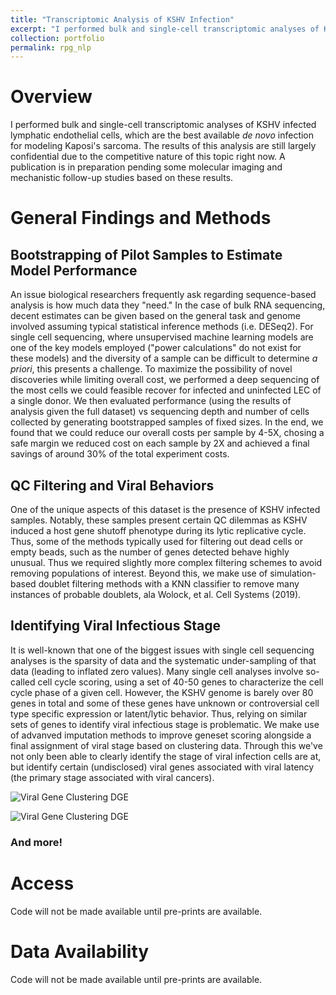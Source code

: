 ```yaml
---
title: "Transcriptomic Analysis of KSHV Infection"
excerpt: "I performed bulk and single-cell transcriptomic analyses of KSHV infected lymphatic endothelial cells, which are the best available <i>de novo</i> infection for modeling Kaposi's sarcoma. The results of this analysis are still largely confidential due to the competitive nature of this topic right now. A publication is in preparation pending some molecular imaging and mechanistic follow-up studies based on these results. Click above for a short discussion on some of the challenges this dataset presented and some of the methods employed to overcome them.<br><img src'https://nkuehnle.github.io/images/gallery/scRNA_Viral_Gene_Expression_Dotplot.png' height='75%' width='75%'><img src'https://nkuehnle.github.io/images/gallery/scRNA_Gene_Detection_Density.png' height='75%' width='75%'>"
collection: portfolio
permalink: rpg_nlp
---
```


# Overview
I performed bulk and single-cell transcriptomic analyses of KSHV infected lymphatic endothelial cells, which are the best available <i>de novo</i> infection for modeling Kaposi's sarcoma. The results of this analysis are still largely confidential due to the competitive nature of this topic right now. A publication is in preparation pending some molecular imaging and mechanistic follow-up studies based on these results.

# General Findings and Methods

## Bootstrapping of Pilot Samples to Estimate Model Performance
An issue biological researchers frequently ask regarding sequence-based analysis is how much data they "need." In the case of bulk RNA sequencing, decent estimates can be given based on the general task and genome involved assuming typical statistical inference methods (i.e. DESeq2). For single cell sequencing, where unsupervised machine learning models are one of the key models employed ("power calculations" do not exist for these models) and the diversity of a sample can be difficult to determine <i>a priori</i>, this presents a challenge. To maximize the possibility of novel discoveries while limiting overall cost, we performed a deep sequencing of the most cells we could feasible recover for infected and uninfected LEC of a single donor. We then evaluated performance (using the results of analysis given the full dataset) vs sequencing depth and number of cells collected by generating bootstrapped samples of fixed sizes. In the end, we found that we could reduce our overall costs per sample by 4-5X, chosing a safe margin we reduced cost on each sample by 2X and achieved a final savings of around 30% of the total experiment costs.

## QC Filtering and Viral Behaviors
One of the unique aspects of this dataset is the presence of KSHV infected samples. Notably, these samples present certain QC dilemmas as KSHV induced a host gene shutoff phenotype during its lytic replicative cycle. Thus, some of the methods typically used for filtering out dead cells or empty beads, such as the number of genes detected behave highly unusual. Thus we required slightly more complex filtering schemes to avoid removing populations of interest. Beyond this, we make use of simulation-based doublet filtering methods with a KNN classifier to remove many instances of probable doublets, ala Wolock, et al. Cell Systems (2019).

## Identifying Viral Infectious Stage
It is well-known that one of the biggest issues with single cell sequencing analyses is the sparsity of data and the systematic under-sampling of that data (leading to inflated zero values). Many single cell analyses involve so-called cell cycle scoring, using a set of 40-50 genes to characterize the cell cycle phase of a given cell. However, the KSHV genome is barely over 80 genes in total and some of these genes have unknown or controversial cell type specific expression or latent/lytic behavior. Thus, relying on similar sets of genes to identify viral infectious stage is problematic. We make use of advanved imputation methods to improve geneset scoring alongside a final assignment of viral stage based on clustering data. Through this we've not only been able to clearly identify the stage of viral infection cells are at, but identify certain (undisclosed) viral genes associated with viral latency (the primary stage associated with viral cancers).

![Viral Gene Clustering DGE](https://nkuehnle.github.io/images/gallery/scRNA_Viral_Gene_Expression_Dotplot.png)

![Viral Gene Clustering DGE](https://nkuehnle.github.io/images/gallery/scRNA_Gene_Detection_Density.png)

### And more!

# Access
Code will not be made available until pre-prints are available.

# Data Availability
Code will not be made available until pre-prints are available.
